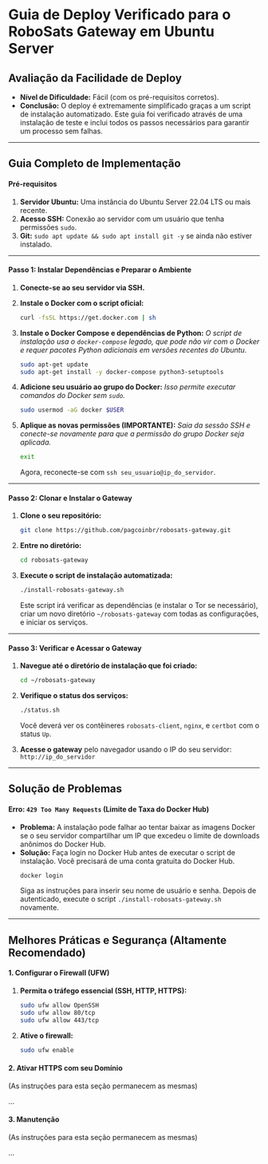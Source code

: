 # Guia de Deploy Verificado para o RoboSats Gateway em Ubuntu Server

## Avaliação da Facilidade de Deploy

- **Nível de Dificuldade:** Fácil (com os pré-requisitos corretos).
- **Conclusão:** O deploy é extremamente simplificado graças a um script de instalação automatizado. Este guia foi verificado através de uma instalação de teste e inclui todos os passos necessários para garantir um processo sem falhas.

---

## Guia Completo de Implementação

#### Pré-requisitos

1.  **Servidor Ubuntu:** Uma instância do Ubuntu Server 22.04 LTS ou mais recente.
2.  **Acesso SSH:** Conexão ao servidor com um usuário que tenha permissões `sudo`.
3.  **Git:** `sudo apt update && sudo apt install git -y` se ainda não estiver instalado.

---

#### Passo 1: Instalar Dependências e Preparar o Ambiente

1.  **Conecte-se ao seu servidor via SSH.**

2.  **Instale o Docker com o script oficial:**
    ```bash
    curl -fsSL https://get.docker.com | sh
    ```

3.  **Instale o Docker Compose e dependências de Python:**
    *O script de instalação usa o `docker-compose` legado, que pode não vir com o Docker e requer pacotes Python adicionais em versões recentes do Ubuntu.*
    ```bash
    sudo apt-get update
    sudo apt-get install -y docker-compose python3-setuptools
    ```

4.  **Adicione seu usuário ao grupo do Docker:**
    *Isso permite executar comandos do Docker sem `sudo`.*
    ```bash
    sudo usermod -aG docker $USER
    ```

5.  **Aplique as novas permissões (IMPORTANTE):**
    *Saia da sessão SSH e conecte-se novamente para que a permissão do grupo Docker seja aplicada.*
    ```bash
    exit
    ```
    Agora, reconecte-se com `ssh seu_usuario@ip_do_servidor`.

---

#### Passo 2: Clonar e Instalar o Gateway

1.  **Clone o seu repositório:**
    ```bash
    git clone https://github.com/pagcoinbr/robosats-gateway.git
    ```

2.  **Entre no diretório:**
    ```bash
    cd robosats-gateway
    ```

3.  **Execute o script de instalação automatizada:**
    ```bash
    ./install-robosats-gateway.sh
    ```
    Este script irá verificar as dependências (e instalar o Tor se necessário), criar um novo diretório `~/robosats-gateway` com todas as configurações, e iniciar os serviços.

---

#### Passo 3: Verificar e Acessar o Gateway

1.  **Navegue até o diretório de instalação que foi criado:**
    ```bash
    cd ~/robosats-gateway
    ```

2.  **Verifique o status dos serviços:**
    ```bash
    ./status.sh
    ```
    Você deverá ver os contêineres `robosats-client`, `nginx`, e `certbot` com o status `Up`.

3.  **Acesse o gateway** pelo navegador usando o IP do seu servidor: `http://ip_do_servidor`

---

## Solução de Problemas

#### Erro: `429 Too Many Requests` (Limite de Taxa do Docker Hub)

-   **Problema:** A instalação pode falhar ao tentar baixar as imagens Docker se o seu servidor compartilhar um IP que excedeu o limite de downloads anônimos do Docker Hub.
-   **Solução:** Faça login no Docker Hub antes de executar o script de instalação. Você precisará de uma conta gratuita do Docker Hub.
    ```bash
    docker login
    ```
    Siga as instruções para inserir seu nome de usuário e senha. Depois de autenticado, execute o script `./install-robosats-gateway.sh` novamente.

---

## Melhores Práticas e Segurança (Altamente Recomendado)

#### 1. Configurar o Firewall (UFW)

1.  **Permita o tráfego essencial (SSH, HTTP, HTTPS):**
    ```bash
    sudo ufw allow OpenSSH
    sudo ufw allow 80/tcp
    sudo ufw allow 443/tcp
    ```

2.  **Ative o firewall:**
    ```bash
    sudo ufw enable
    ```

#### 2. Ativar HTTPS com seu Domínio

(As instruções para esta seção permanecem as mesmas)

...

#### 3. Manutenção

(As instruções para esta seção permanecem as mesmas)

...
